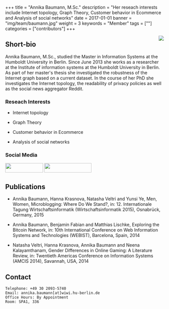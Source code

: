+++
title = "Annika Baumann, M.Sc."
description = "Her reseach interests include Internet topology, Graph Theory, Customer behavior in Ecommerce and Analysis of social networks"
date = 2017-01-01
banner = "img/team/baumann.jpg"
weight = 3
keywords = "Member"
tags = [""]
categories = ["contributors"]
+++


<img align="right" src="/blog/img/team/baumann.jpeg">

## Short-bio
Annika Baumann, M.Sc., studied the Master in Information Systems at the Humboldt University in Berlin. Since June 2013 she works as a researcher at the Institute of information systems at the Humboldt University in Berlin. As part of her master's thesis she investigated the robustness of the Internet graph based on a current dataset. In the course of her PhD she investigates the Internet topology, the readability of privacy policies as well as the social news aggregator Reddit.
<br/>


### Reseach Interests

- Internet topology

- Graph Theory

- Customer behavior in Ecommerce

- Analysis of social networks

### Social Media
[<img width = "120" height = "30" src = /blog/img/sign/linkedin.png >](https://www.linkedin.com/in/annika-baumann-61b51b75/) [<img width = "150" height = "30" src = /blog/img/sign/researchgate.png >](https://www.researchgate.net/profile/Annika_Baumann2)


## Publications

- Annika Baumann, Hanna Krasnova, Natasha Veltri and Yunsi Ye, Men, Women, Microblogging: Where Do We Stand?, in: 12. Internationale Tagung Wirtschaftsinformatik (Wirtschaftsinformatik 2015), Osnabrück, Germany, 2015

- Annika Baumann, Benjamin Fabian and Matthias Lischke, Exploring the Bitcoin Network, in: 10th International Conference on Web Information Systems and Technologies (WEBIST), Barcelona, Spain, 2014

- Natasha Veltri, Hanna Krasnova, Annika Baumann and Neena Kalayamthanam, Gender Differences in Online Gaming: A Literature Review, in: Twentieth Americas Conference on Information Systems (AMCIS 2014), Savannah, USA, 2014

##  Contact



	Telephone: +49 30 2093-5740
	Email: annika.baumann[at]wiwi.hu-berlin.de
	Office Hours: By Appointment
	Room: SPA1, 336
